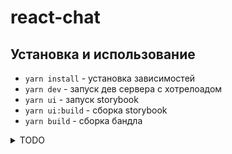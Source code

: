 # react-chat

## Установка и использование

- `yarn install` - установка зависимостей
- `yarn dev` - запуск дев сервера с хотрелоадом
- `yarn ui` - запуск storybook
- `yarn ui:build` - сборка storybook
- `yarn build` - сборка бандла

<details>
<summary>TODO</summary>

## Atoms

- ### Input
- ### Button

## Moleculs

- ### Dialogs

## Pages

- ### Страница авторизации
- ### Страница регистрации
- ### Страница чата

</details>
